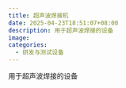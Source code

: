 ```yaml
---
title: 超声波焊接机
date: 2025-04-23T18:51:07+08:00
description: 用于超声波焊接的设备
image: 
categories:
  - 研发与测试设备
---
```


用于超声波焊接的设备
